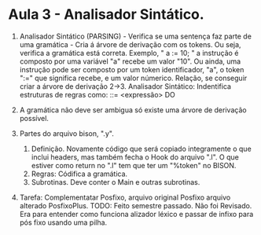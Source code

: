 # Aula 3 - Analisador Sintático. 

1. Analisador Sintático (PARSING) - Verifica se uma sentença faz parte de uma gramática - Cria á árvore de derivação com os tokens. Ou seja, verifica a gramática está correta. Exemplo, " a := 10; " a instrução é composto por uma variável "a" recebe um valor "10". Ou ainda, uma instrução pode ser composto por um token identificador, "a", o token ":=" que significa recebe, e um valor númerico. Relação, se conseguir criar a árvore de derivação 2->3.
Analisador Sintático: Indentifica estruturas de regras como:
         <regra while> ::= <expressão> DO <comandos>

2. A gramática não deve ser ambigua só existe uma árvore de derivação possível.
3. Partes do arquivo bison, ".y".
   1. Definição. Novamente código que será copiado integramente o que inclui headers, mas também fecha o Hook do arquivo ".l". O que estiver como return no ".l" tem que ter um "%token" no BISON.
   2. Regras: Códifica a gramática.
   3. Subrotinas. Deve conter o Main e outras subrotinas.
     
4. Tarefa: Complementatar Posfixo, arquivo original Posfixo arquivo alterado PosfixoPlus.
TODO: Feito semestre passado. Não foi Revisado. Era para entender como funciona alizador léxico e passar de infixo para pós fixo usando uma pilha. 